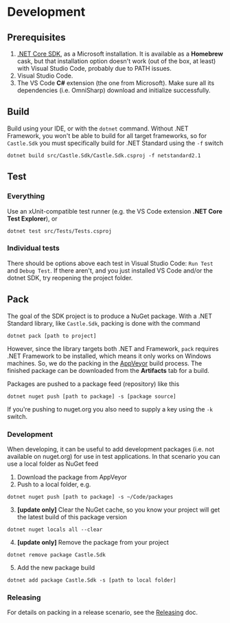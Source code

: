 # Development

## Prerequisites

1. [.NET Core SDK](https://dotnet.microsoft.com/download), as a Microsoft installation. It is available as a **Homebrew** cask, but that installation option doesn't work (out of the box, at least) with Visual Studio Code, probably due to PATH issues.
2. Visual Studio Code.
3. The VS Code **C#** extension (the one from Microsoft). Make sure all its dependencies (i.e. OmniSharp) download and initialize successfully.

## Build
Build using your IDE, or with the `dotnet` command. Without .NET Framework, you won't be able to build for all target frameworks, so for `Castle.Sdk` you must specifically build for .NET Standard using the `-f` switch

`dotnet build src/Castle.Sdk/Castle.Sdk.csproj -f netstandard2.1`

## Test
### Everything
Use an xUnit-compatible test runner (e.g. the VS Code extension **.NET Core Test Explorer**), or

`dotnet test src/Tests/Tests.csproj`

### Individual tests
There should be options above each test in Visual Studio Code: `Run Test` and `Debug Test`. If there aren't, and you just installed VS Code and/or the dotnet SDK, try reopening the project folder.

## Pack
The goal of the SDK project is to produce a NuGet package. With a .NET Standard library, like `Castle.Sdk`, packing is done with the command

`dotnet pack [path to project]`

However, since the library targets both .NET and Framework, `pack` requires .NET Framework to be installed, which means it only works on Windows machines. So, we do the packing in the [AppVeyor](https://www.appveyor.com/) build process. The finished package can be downloaded from the **Artifacts** tab for a build. 

Packages are pushed to a package feed (repository) like this

`dotnet nuget push [path to package] -s [package source]`  

If you're pushing to nuget.org you also need to supply a key using the `-k` switch.

### Development
When developing, it can be useful to add development packages (i.e. not available on nuget.org) for use in test applications. In that scenario you can use a local folder as NuGet feed

1. Download the package from AppVeyor
2. Push to a local folder, e.g. 
 
`dotnet nuget push [path to package] -s ~/Code/packages`

3. **[update only]** Clear the NuGet cache, so you know your project will get the latest build of this package version

`dotnet nuget locals all --clear`

4. **[update only]** Remove the package from your project

 `dotnet remove package Castle.Sdk`

5. Add the new package build

`dotnet add package Castle.Sdk -s [path to local folder]`

### Releasing
For details on packing in a release scenario, see the [Releasing](/RELEASING.md) doc.
